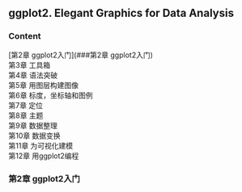 ## ggplot2. Elegant Graphics for Data Analysis
### Content
[第2章 ggplot2入门](###第2章 ggplot2入门)  
第3章 工具箱  
第4章 语法突破  
第5章 用图层构建图像  
第6章 标度，坐标轴和图例  
第7章 定位  
第8章 主题  
第9章 数据整理  
第10章 数据变换  
第11章 为可视化建模  
第12章 用ggplot2编程  


### 第2章 ggplot2入门
